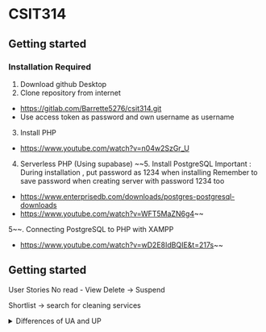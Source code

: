 # CSIT314 

## Getting started

### Installation Required
1. Download github Desktop
2. Clone repository from internet
 - https://gitlab.com/Barrette5276/csit314.git
 - Use access token as password and own username as username
3. Install PHP
- https://www.youtube.com/watch?v=n04w2SzGr_U
4. Serverless PHP (Using supabase)
~~5. Install PostgreSQL
Important : During installation , put password as 1234 when installing 
Remember to save password when creating server with password 1234 too
- https://www.enterprisedb.com/downloads/postgres-postgresql-downloads
- https://www.youtube.com/watch?v=WFT5MaZN6g4~~

5~~. Connecting PostgreSQL to PHP with XAMPP
- https://www.youtube.com/watch?v=wD2E8IdBQIE&t=217s~~


## Getting started

User Stories
No read - View
Delete -> Suspend

Shortlist -> search for cleaning services

<details><summary>Differences of UA and UP</summary>
- USER ACCOUNT

1. username
2. id
3. address
4. password

- USER PROFILE [ category of profile]

dropdown list
1. user admin
2. home owner
3. cleaner
4. platform management
</details>
